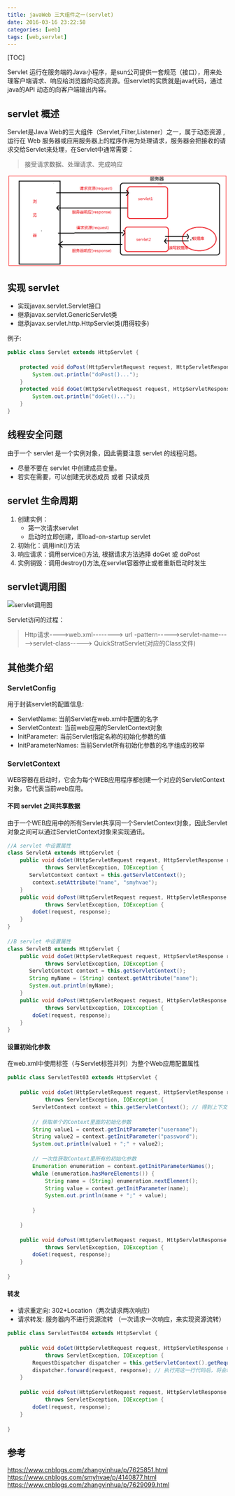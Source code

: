 ```yaml
---
title: javaWeb 三大组件之一(servlet)
date: 2016-03-16 23:22:58
categories: [web]
tags: [web,servlet]
---
```


[TOC]

Servlet 运行在服务端的Java小程序，是sun公司提供一套规范（接口），用来处理客户端请求、响应给浏览器的动态资源。但servlet的实质就是java代码，通过java的API 动态的向客户端输出内容。

<!--more-->

## servlet 概述

Servlet是Java Web的三大组件（Servlet,Filter,Listener）之一，属于动态资源 ,运行在 Web 服务器或应用服务器上的程序作用为处理请求，服务器会把接收的请求交给Servlet来处理，在Servlet中通常需要：

> 接受请求数据、处理请求、完成响应

![](servlet/请求过程.png)

## 实现 servlet 

- 实现javax.servlet.Servlet接口
- 继承javax.servlet.GenericServlet类
- 继承javax.servlet.http.HttpServlet类(用得较多)

例子:

```java
public class Servlet extends HttpServlet {

    protected void doPost(HttpServletRequest request, HttpServletResponse response) throws ServletException, IOException {
        System.out.println("doPost()...");
    }
    protected void doGet(HttpServletRequest request, HttpServletResponse response) throws ServletException, IOException {
        System.out.println("doGet()...");
    }
}
```

## 线程安全问题

由于一个 servlet 是一个实例对象，因此需要注意 servlet 的线程问题。

- 尽量不要在 servlet 中创建成员变量。
- 若实在需要，可以创建无状态成员 或者 只读成员

## servlet 生命周期

1. 创建实例：
	- 第一次请求servlet
	- 启动时立即创建，即load-on-startup servlet
2. 初始化：调用init()方法
3. 响应请求：调用service()方法, 根据请求方法选择 doGet 或 doPost
5. 实例销毁：调用destroy()方法,在servlet容器停止或者重新启动时发生

## servlet调用图

![servlet调用图](http://7xlgbq.com1.z0.glb.clouddn.com/servlet调用图.jpg "servlet调用图")

Servlet访问的过程：

> Http请求---->web.xml-------->  url -pattern----->servlet-name----->servlet-class----->   QuickStratServlet(对应的Class文件)

## 其他类介绍

### ServletConfig

用于封装servlet的配置信息:

- ServletName: 当前Servlet在web.xml中配置的名字
- ServletContext: 当前web应用的ServletContext对象
- InitParameter: 当前Servlet指定名称的初始化参数的值
- InitParameterNames: 当前Servlet所有初始化参数的名字组成的枚举


### ServletContext

WEB容器在启动时，它会为每个WEB应用程序都创建一个对应的ServletContext对象，它代表当前web应用。

#### 不同 servlet 之间共享数据
由于一个WEB应用中的所有Servlet共享同一个ServletContext对象，因此Servlet对象之间可以通过ServletContext对象来实现通讯。

```java
//A servlet 中设置属性
class ServletA extends HttpServlet {
    public void doGet(HttpServletRequest request, HttpServletResponse response)
            throws ServletException, IOException {
       ServletContext context = this.getServletContext();
        context.setAttribute("name", "smyhvae");
    }
    public void doPost(HttpServletRequest request, HttpServletResponse response)
            throws ServletException, IOException {
        doGet(request, response);
    }
}

//B servlet 中设置属性
class ServletB extends HttpServlet {
    public void doGet(HttpServletRequest request, HttpServletResponse response)
            throws ServletException, IOException {
       ServletContext context = this.getServletContext();
       String myName = (String) context.getAttribute("name");
       System.out.println(myName);
    }
    public void doPost(HttpServletRequest request, HttpServletResponse response)
            throws ServletException, IOException {
        doGet(request, response);
    }
}

```

#### 设置初始化参数

在web.xml中使用<context-param>标签（与Servlet标签并列）为整个Web应用配置属性

```java
public class ServletTest03 extends HttpServlet {

    public void doGet(HttpServletRequest request, HttpServletResponse response)
            throws ServletException, IOException {
        ServletContext context = this.getServletContext(); // 得到上下文对象

        // 获取单个的Context里面的初始化参数
        String value1 = context.getInitParameter("username");
        String value2 = context.getInitParameter("password");
        System.out.println(value1 + ";" + value2);

        // 一次性获取Context里所有的初始化参数
        Enumeration enumeration = context.getInitParameterNames();
        while (enumeration.hasMoreElements()) {
            String name = (String) enumeration.nextElement();
            String value = context.getInitParameter(name);
            System.out.println(name + ";" + value);

        }

    }

    public void doPost(HttpServletRequest request, HttpServletResponse response)
            throws ServletException, IOException {
        doGet(request, response);
    }

}
```
#### 转发

- 请求重定向: 302+Location（两次请求两次响应）
- 请求转发: 服务器内不进行资源流转 （一次请求一次响应，来实现资源流转）

```java
public class ServletTest04 extends HttpServlet {

    public void doGet(HttpServletRequest request, HttpServletResponse response)
            throws ServletException, IOException {
        RequestDispatcher dispatcher = this.getServletContext().getRequestDispatcher("/servlet/ServletTest05");// 参数中写虚拟路径
        dispatcher.forward(request, response); // 执行完这一行代码后，将会跳到ServletTest05中去执行。
    }

    public void doPost(HttpServletRequest request, HttpServletResponse response)
            throws ServletException, IOException {
        doGet(request, response);
    }

}
```

## 参考

https://www.cnblogs.com/zhangyinhua/p/7625851.html
https://www.cnblogs.com/smyhvae/p/4140877.html
https://www.cnblogs.com/zhangyinhua/p/7629099.html